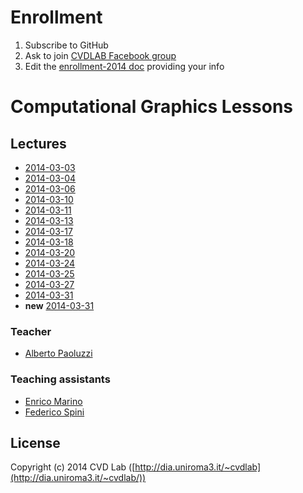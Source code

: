 # Enrollment

1. Subscribe to GitHub
2. Ask to join [CVDLAB Facebook group](https://www.facebook.com/groups/cvdlab/)
3. Edit the [enrollment-2014 doc](https://www.facebook.com/notes/cvdlab/enrollment-2014/458764394224011) providing your info

# Computational Graphics Lessons

## Lectures

* [2014-03-03](lessons/2014-03-03)
* [2014-03-04](lessons/2014-03-04)
* [2014-03-06](lessons/2014-03-06)
* [2014-03-10](lessons/2014-03-10)
* [2014-03-11](lessons/2014-03-11)
* [2014-03-13](lessons/2014-03-13)
* [2014-03-17](lessons/2014-03-17)
* [2014-03-18](lessons/2014-03-18)
* [2014-03-20](lessons/2014-03-20)
* [2014-03-24](lessons/2014-03-24)
* [2014-03-25](lessons/2014-03-25)
* [2014-03-27](lessons/2014-03-27)
* [2014-03-31](lessons/2014-03-31)
* **new** [2014-03-31](lessons/2014-04-03)

### Teacher

- [Alberto Paoluzzi](http://paoluzzi.dia.uniroma3.it/)

### Teaching assistants

- [Enrico Marino](http://onirame.com)
- [Federico Spini](http://federicspini.com)

## License

Copyright (c) 2014 CVD Lab ([http://dia.uniroma3.it/~cvdlab](http://dia.uniroma3.it/~cvdlab/))
